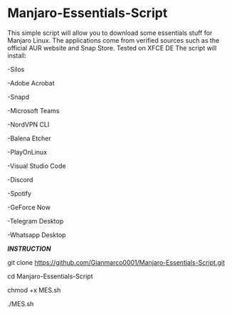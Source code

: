 # Manjaro-Essentials-Script
This simple script will allow you to download some essentials stuff for Manjaro Linux. 
The applications come from verified sources such as the official AUR website and Snap Store.
Tested on XFCE DE
The script will install:

-Silos                              

-Adobe Acrobat 

-Snapd                              

-Microsoft Teams

-NordVPN CLI                        

-Balena Etcher

-PlayOnLinux                        

-Visual Studio Code

-Discord                            

-Spotify

-GeForce Now                        

-Telegram Desktop

-Whatsapp Desktop

***************INSTRUCTION***************

git clone https://github.com/Gianmarco0001/Manjaro-Essentials-Script.git

cd Manjaro-Essentials-Script

chmod +x MES.sh 

./MES.sh
